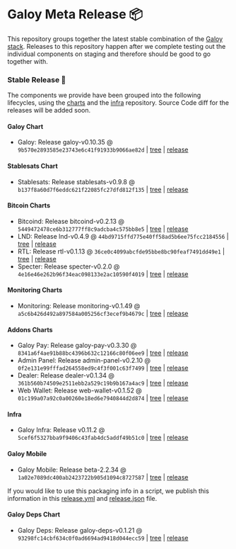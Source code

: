 # Galoy Meta Release 📦

This repository groups together the latest stable combination of the [Galoy stack](https://github.com/GaloyMoney/awesome-galoy#tech-components). 
Releases to this repository happen after we complete testing out the individual components on staging and therefore should be good to go together with.

### Stable Release 🎉

The components we provide have been grouped into the following lifecycles, using the [charts](https://github.com/GaloyMoney/charts) and the [infra](https://github.com/GaloyMoney/galoy-infra) repository. 
Source Code diff for the releases will be added soon.

#### Galoy Chart
- Galoy: Release galoy-v0.10.35 @ `9b570e2893585e23743e6c41f91933b9066ae82d` | [tree](https://github.com/GaloyMoney/charts/tree/9b570e2893585e23743e6c41f91933b9066ae82d/charts/galoy) | [release](https://github.com/GaloyMoney/charts/releases/tag/galoy-v0.10.35)

#### Stablesats Chart
- Stablesats: Release stablesats-v0.9.8 @ `b137f8a60d7f6eddc621f22085fc27dfd812f135` | [tree](https://github.com/GaloyMoney/charts/tree/b137f8a60d7f6eddc621f22085fc27dfd812f135/charts/stablesats) | [release](https://github.com/GaloyMoney/charts/releases/tag/stablesats-v0.9.8)

#### Bitcoin Charts
- Bitcoind: Release bitcoind-v0.2.13 @ `5449472478ce6b312777ff8c9adcba4c575bb8e5` | [tree](https://github.com/GaloyMoney/charts/tree/5449472478ce6b312777ff8c9adcba4c575bb8e5/charts/bitcoind) | [release](https://github.com/GaloyMoney/charts/releases/tag/bitcoind-v0.2.13)
- LND: Release lnd-v0.4.9 @ `44bd9715ffd775e40ff58ad5b6ee75fcc2184556` | [tree](https://github.com/GaloyMoney/charts/tree/44bd9715ffd775e40ff58ad5b6ee75fcc2184556/charts/lnd) | [release](https://github.com/GaloyMoney/charts/releases/tag/lnd-v0.4.9)
- RTL: Release rtl-v0.1.13 @ `36ce0c4099abcfde95bbe8bc90feaf7491dd49e1` | [tree](https://github.com/GaloyMoney/charts/tree/36ce0c4099abcfde95bbe8bc90feaf7491dd49e1/charts/rtl) | [release](https://github.com/GaloyMoney/charts/releases/tag/rtl-v0.1.13)
- Specter: Release specter-v0.2.0 @ `4e16e46e262b96f34eac098133e2ac10590f4019` | [tree](https://github.com/GaloyMoney/charts/tree/4e16e46e262b96f34eac098133e2ac10590f4019/charts/specter) | [release](https://github.com/GaloyMoney/charts/releases/tag/specter-v0.2.0)

#### Monitoring Charts
- Monitoring: Release monitoring-v0.1.49 @ `a5c6b426d492a897584a005256cf3ecef9b4679c` | [tree](https://github.com/GaloyMoney/charts/tree/a5c6b426d492a897584a005256cf3ecef9b4679c/charts/monitoring) | [release](https://github.com/GaloyMoney/charts/releases/tag/monitoring-v0.1.49)

#### Addons Charts
- Galoy Pay: Release galoy-pay-v0.3.30 @ `8341a6f4ae91b88bc4396b632c12166c80f06ee9` | [tree](https://github.com/GaloyMoney/charts/tree/8341a6f4ae91b88bc4396b632c12166c80f06ee9/charts/galoy-pay) | [release](https://github.com/GaloyMoney/charts/releases/tag/galoy-pay-v0.3.30)
- Admin Panel: Release admin-panel-v0.2.10 @ `0f2e131e99fffad264558ed9c4f3f001c63f7499` | [tree](https://github.com/GaloyMoney/charts/tree/0f2e131e99fffad264558ed9c4f3f001c63f7499/charts/admin-panel) | [release](https://github.com/GaloyMoney/charts/releases/tag/admin-panel-v0.2.10)
- Dealer: Release dealer-v0.1.34 @ `361b560b74509e2511ebb2a529c19b9b167a4ac9` | [tree](https://github.com/GaloyMoney/charts/tree/361b560b74509e2511ebb2a529c19b9b167a4ac9/charts/dealer) | [release](https://github.com/GaloyMoney/charts/releases/tag/dealer-v0.1.34)
- Web Wallet: Release web-wallet-v0.1.52 @ `01c199a07a92c0a00260e18ed6e7940844d2d874` | [tree](https://github.com/GaloyMoney/charts/tree/01c199a07a92c0a00260e18ed6e7940844d2d874/charts/web-wallet) | [release](https://github.com/GaloyMoney/charts/releases/tag/web-wallet-v0.1.52)

#### Infra

- Galoy Infra: Release v0.11.2 @ `5cef6f5327bba9f9406c43fab4dc5addf49b51c0` | [tree](https://github.com/GaloyMoney/galoy-infra/tree/5cef6f5327bba9f9406c43fab4dc5addf49b51c0) | [release](https://github.com/GaloyMoney/galoy-infra/releases/tag/v0.11.2)

#### Galoy Mobile

- Galoy Mobile: Release beta-2.2.34 @ `1a02e7089dc400ab2423722b905d1094c8727587` | [tree](https://github.com/GaloyMoney/galoy-mobile/tree/1a02e7089dc400ab2423722b905d1094c8727587) | [release](https://github.com/GaloyMoney/galoy-mobile/releases/tag/beta-2.2.34)

If you would like to use this packaging info in a script, we publish this information in this [release.yml](./release.yml) and [release.json](./release.json) file.

#### Galoy Deps Chart
- Galoy Deps: Release galoy-deps-v0.1.21 @ `93298fc14cbf634c0f0ad6694ad9418d044ecc59` | [tree](https://github.com/GaloyMoney/charts/tree/93298fc14cbf634c0f0ad6694ad9418d044ecc59/charts/galoy-deps) | [release](https://github.com/GaloyMoney/charts/releases/tag/galoy-deps-v0.1.21)
